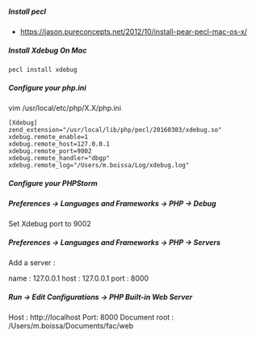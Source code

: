 ##### Install pecl
- https://jason.pureconcepts.net/2012/10/install-pear-pecl-mac-os-x/

##### Install Xdebug On Mac
```pecl install xdebug```

##### Configure your php.ini

vim /usr/local/etc/php/X.X/php.ini
```
[Xdebug]
zend_extension="/usr/local/lib/php/pecl/20160303/xdebug.so"
xdebug.remote_enable=1
xdebug.remote_host=127.0.0.1
xdebug.remote_port=9002
xdebug.remote_handler="dbgp"
xdebug.remote_log="/Users/m.boissa/Log/xdebug.log"
```

##### Configure your PHPStorm

##### Preferences -> Languages and Frameworks -> PHP -> Debug

Set Xdebug port to 9002

##### Preferences -> Languages and Frameworks -> PHP -> Servers

Add a server :

name : 127.0.0.1
host : 127.0.0.1
port : 8000

##### Run -> Edit Configurations -> PHP Built-in Web Server

Host : http://localhost
Port: 8000
Document root : /Users/m.boissa/Documents/fac/web

